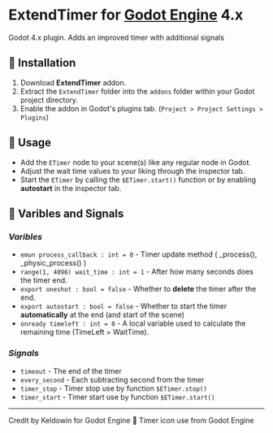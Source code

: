 # ExtendTimer for [Godot Engine](https://godotengine.org/) 4.x
Godot 4.x plugin. Adds an improved timer with additional signals

## 📂 Installation
1. Download **ExtendTimer** addon.
2. Extract the `ExtendTimer` folder into the `addons` folder within your Godot project directory.
3. Enable the addon in Godot's plugins tab. (`Project > Project Settings > Plugins`)

## 📃 Usage
* Add the `ETimer` node to your scene(s) like any regular node in Godot.
* Adjust the wait time values to your liking through the inspector tab.
* Start the `ETimer` by calling the `$ETimer.start()` function or by enabling **autostart** in the inspector tab.

## 🔢 Varibles and Signals
### _Varibles_
* `emun process_callback : int = 0` - Timer update method ( _process(), _physic_process() )
* `range(1, 4096) wait_time : int = 1` - After how many seconds does the timer end.
* `export oneshot : bool = false` - Whether to **delete** the timer after the end.
* `export autostart : bool = false` - Whether to start the timer **automatically** at the end (and start of the scene)
* `onready timeleft : int = 0` - A local variable used to calculate the remaining time (TimeLeft = WaitTime). 

### _Signals_
* `timeout` - The end of the timer
* `every_second` - Each subtracting second from the timer
* `timer_stop` - Timer stop use by function `$ETimer.stop()`
* `timer_start` - Timer start use by function `$ETimer.start()`

---
Credit by Keldowin for Godot Engine 💙
Timer icon use from Godot Engine
